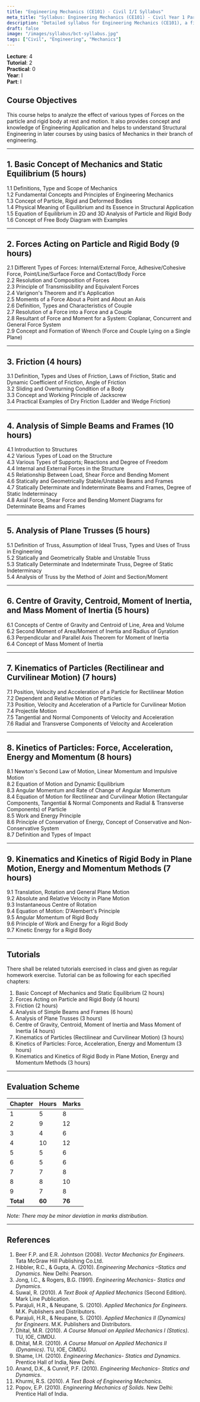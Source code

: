 ```yaml
---
title: "Engineering Mechanics (CE101) - Civil I/I Syllabus"
meta_title: "Syllabus: Engineering Mechanics (CE101) - Civil Year 1 Part 1 | IOE Notes"
description: "Detailed syllabus for Engineering Mechanics (CE101), a first year, first part subject in the IOE Civil Engineering program. Covers statics, dynamics, forces, friction, beams, trusses, and motion analysis."
draft: false
image: "/images/syllabus/bct-syllabus.jpg"
tags: ["Civil", "Engineering", "Mechanics"]
---
```


**Lecture**: 4  
**Tutorial**: 2  
**Practical**: 0  
**Year**: I  
**Part**: I  

## Course Objectives

This course helps to analyze the effect of various types of Forces on the particle and rigid body at rest and motion. It also provides concept and knowledge of Engineering Application and helps to understand Structural Engineering in later courses by using basics of Mechanics in their branch of engineering.

---

## 1. Basic Concept of Mechanics and Static Equilibrium (5 hours)

1.1 Definitions, Type and Scope of Mechanics  
1.2 Fundamental Concepts and Principles of Engineering Mechanics  
1.3 Concept of Particle, Rigid and Deformed Bodies  
1.4 Physical Meaning of Equilibrium and its Essence in Structural Application  
1.5 Equation of Equilibrium in 2D and 3D Analysis of Particle and Rigid Body  
1.6 Concept of Free Body Diagram with Examples  

---

## 2. Forces Acting on Particle and Rigid Body (9 hours)

2.1 Different Types of Forces: Internal/External Force, Adhesive/Cohesive Force, Point/Line/Surface Force and Contact/Body Force  
2.2 Resolution and Composition of Forces  
2.3 Principle of Transmissibility and Equivalent Forces  
2.4 Varignon's Theorem and it's Application  
2.5 Moments of a Force About a Point and About an Axis  
2.6 Definition, Types and Characteristics of Couple  
2.7 Resolution of a Force into a Force and a Couple  
2.8 Resultant of Force and Moment for a System: Coplanar, Concurrent and General Force System  
2.9 Concept and Formation of Wrench (Force and Couple Lying on a Single Plane)  

---

## 3. Friction (4 hours)

3.1 Definition, Types and Uses of Friction, Laws of Friction, Static and Dynamic Coefficient of Friction, Angle of Friction  
3.2 Sliding and Overturning Condition of a Body  
3.3 Concept and Working Principle of Jackscrew  
3.4 Practical Examples of Dry Friction (Ladder and Wedge Friction)  

---

## 4. Analysis of Simple Beams and Frames (10 hours)

4.1 Introduction to Structures  
4.2 Various Types of Load on the Structure  
4.3 Various Types of Supports; Reactions and Degree of Freedom  
4.4 Internal and External Forces in the Structure  
4.5 Relationship Between Load, Shear Force and Bending Moment  
4.6 Statically and Geometrically Stable/Unstable Beams and Frames  
4.7 Statically Determinate and Indeterminate Beams and Frames, Degree of Static Indeterminacy  
4.8 Axial Force, Shear Force and Bending Moment Diagrams for Determinate Beams and Frames  

---

## 5. Analysis of Plane Trusses (5 hours)

5.1 Definition of Truss, Assumption of Ideal Truss, Types and Uses of Truss in Engineering  
5.2 Statically and Geometrically Stable and Unstable Truss  
5.3 Statically Determinate and Indeterminate Truss, Degree of Static Indeterminacy  
5.4 Analysis of Truss by the Method of Joint and Section/Moment  

---

## 6. Centre of Gravity, Centroid, Moment of Inertia, and Mass Moment of Inertia (5 hours)

6.1 Concepts of Centre of Gravity and Centroid of Line, Area and Volume  
6.2 Second Moment of Area/Moment of Inertia and Radius of Gyration  
6.3 Perpendicular and Parallel Axis Theorem for Moment of Inertia  
6.4 Concept of Mass Moment of Inertia  

---

## 7. Kinematics of Particles (Rectilinear and Curvilinear Motion) (7 hours)

7.1 Position, Velocity and Acceleration of a Particle for Rectilinear Motion  
7.2 Dependent and Relative Motion of Particles  
7.3 Position, Velocity and Acceleration of a Particle for Curvilinear Motion  
7.4 Projectile Motion  
7.5 Tangential and Normal Components of Velocity and Acceleration  
7.6 Radial and Transverse Components of Velocity and Acceleration  

---

## 8. Kinetics of Particles: Force, Acceleration, Energy and Momentum (8 hours)

8.1 Newton's Second Law of Motion, Linear Momentum and Impulsive Motion  
8.2 Equation of Motion and Dynamic Equilibrium  
8.3 Angular Momentum and Rate of Change of Angular Momentum  
8.4 Equation of Motion for Rectilinear and Curvilinear Motion (Rectangular Components, Tangential & Normal Components and Radial & Transverse Components) of Particle  
8.5 Work and Energy Principle  
8.6 Principle of Conservation of Energy, Concept of Conservative and Non-Conservative System  
8.7 Definition and Types of Impact  

---

## 9. Kinematics and Kinetics of Rigid Body in Plane Motion, Energy and Momentum Methods (7 hours)

9.1 Translation, Rotation and General Plane Motion  
9.2 Absolute and Relative Velocity in Plane Motion  
9.3 Instantaneous Centre of Rotation  
9.4 Equation of Motion: D'Alembert's Principle  
9.5 Angular Momentum of Rigid Body  
9.6 Principle of Work and Energy for a Rigid Body  
9.7 Kinetic Energy for a Rigid Body  

---

## Tutorials

There shall be related tutorials exercised in class and given as regular homework exercise. Tutorial can be as following for each specified chapters:

1. Basic Concept of Mechanics and Static Equilibrium (2 hours)  
2. Forces Acting on Particle and Rigid Body (4 hours)  
3. Friction (2 hours)  
4. Analysis of Simple Beams and Frames (6 hours)  
5. Analysis of Plane Trusses (3 hours)  
6. Centre of Gravity, Centroid, Moment of Inertia and Mass Moment of Inertia (4 hours)  
7. Kinematics of Particles (Rectilinear and Curvilinear Motion) (3 hours)  
8. Kinetics of Particles: Force, Acceleration, Energy and Momentum (3 hours)  
9. Kinematics and Kinetics of Rigid Body in Plane Motion, Energy and Momentum Methods (3 hours)  

---

## Evaluation Scheme

| Chapter | Hours | Marks |
|---------|-------|-------|
| 1 | 5 | 8 |
| 2 | 9 | 12 |
| 3 | 4 | 6 |
| 4 | 10 | 12 |
| 5 | 5 | 6 |
| 6 | 5 | 6 |
| 7 | 7 | 8 |
| 8 | 8 | 10 |
| 9 | 7 | 8 |
| **Total** | **60** | **76** |

*Note: There may be minor deviation in marks distribution.*

---

## References

1. Beer F.P. and E.R. Johntson (2008). *Vector Mechanics for Engineers*. Tata McGraw Hill Publishing Co.Ltd.  
2. Hibbler, R.C., & Gupta, A. (2010). *Engineering Mechanics –Statics and Dynamics*. New Delhi: Pearson.  
3. Jong, I.C., & Rogers, B.G. (1991). *Engineering Mechanics- Statics and Dynamics*.  
4. Suwal, R. (2010). *A Text Book of Applied Mechanics* (Second Edition). Mark Line Publication.  
5. Parajuli, H.R., & Neupane, S. (2010). *Applied Mechanics for Engineers*. M.K. Publishers and Distributors.  
6. Parajuli, H.R., & Neupane, S. (2010). *Applied Mechanics II (Dynamics) for Engineers*. M.K. Publishers and Distributors.  
7. Dhital, M.R. (2010). *A Course Manual on Applied Mechanics I (Statics)*. TU, IOE, CIMDU.  
8. Dhital, M.R. (2010). *A Course Manual on Applied Mechanics II (Dynamics)*. TU, IOE, CIMDU.  
9. Shame, I.H. (2010). *Engineering Mechanics- Statics and Dynamics*. Prentice Hall of India, New Delhi.  
10. Anand, D.K., & Cunnif, P.F. (2010). *Engineering Mechanics- Statics and Dynamics*.  
11. Khurmi, R.S. (2010). *A Text Book of Engineering Mechanics*.  
12. Popov, E.P. (2010). *Engineering Mechanics of Solids*. New Delhi: Prentice Hall of India.  